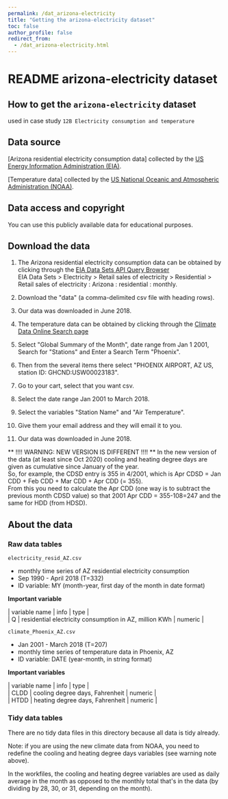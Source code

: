 ```yaml
---
permalink: /dat_arizona-electricity
title: "Getting the arizona-electricity dataset"
toc: false
author_profile: false
redirect_from:
  - /dat_arizona-electricity.html
---
```


# README arizona-electricity dataset  


## How to get the `arizona-electricity` dataset  


used in case study `12B Electricity consumption and temperature`   

## Data source

[Arizona residential electricity consumption data]
collected by the [US Energy Information Administration (EIA)](https://www.eia.gov/opendata/).  


[Temperature data] collected by the [US National Oceanic and Atmospheric Administration (NOAA)](https://www.ncdc.noaa.gov/cdo-web/search).  


## Data access and copyright  

You can use this publicly available data for educational purposes.  


## Download the data  


1. The Arizona residential electricity consumption data can be obtained by clicking through the [EIA Data Sets API Query Browser](https://www.eia.gov/opendata/qb.php?category=371)  
EIA Data Sets > Electricity > Retail sales of electricity > Residential > Retail sales of electricity : Arizona : residential : monthly.   
2. Download the "data" (a comma-delimited csv file with heading rows).  
3. Our data was downloaded in June 2018.  

1. The temperature data can be obtained by clicking through the [Climate Data Online Search page](https://www.ncdc.noaa.gov/cdo-web/search)
2. Select "Global Summary of the Month", date range from Jan 1 2001, Search for "Stations" and Enter a Search Term "Phoenix".  
3. Then from the several items there select "PHOENIX AIRPORT, AZ US, station ID: GHCND:USW00023183".  
4. Go to your cart, select that you want csv.  
5. Select the date range Jan 2001 to March 2018.
6. Select the variables "Station Name" and "Air Temperature".
7. Give them your email address and they will email it to you.  
8. Our data was downloaded in June 2018.  

** !!!! WARNING: NEW VERSION IS DIFFERENT !!!! **
In the new version of the data (at least since Oct 2020) cooling and heating degree days are given as cumulative since January of the year.  
So, for example, the CDSD entry is 355 in 4/2001, which is Apr CDSD = Jan CDD + Feb CDD + Mar CDD + Apr CDD (= 355).  
From this you need to calculate the Apr CDD (one way is to subtract the previous month CDSD value) so that 2001 Apr CDD = 355-108=247
and the same for HDD (from HDSD).    



## About the data

### Raw data tables

`electricity_resid_AZ.csv`  

 * monthly time series of AZ residential electricity consumption   
 * Sep 1990 - April 2018 (T=332)  
 * ID variable: MY (month-year, first day of the month in date format)  


 **Important variable**  

 | variable name 	| info    	             | type   	    |  
 | Q | residential electricity consumption in AZ, million KWh  | numeric |    


`climate_Phoenix_AZ.csv`  

 * Jan 2001 - March 2018 (T=207)  
 * monthly time series of temperature data in Phoenix, AZ  
 * ID variable: DATE (year-month, in string format)  

 
 **Important variables**  
 
 | variable name 	| info    	             | type   	    |  
 | CLDD | cooling degree days, Fahrenheit  | numeric |  
 | HTDD | heating degree days, Fahrenheit  | numeric |   



### Tidy data tables  

There are no tidy data files in this directory because all data is tidy already.  

Note: if you are using the new climate data from NOAA, you need to redefine the cooling and heating degree days variables 
(see warning note above).  

In the workfiles, the cooling and heating degree variables are used as daily average in the month as opposed to the monthly total that's in the data
(by dividing by 28, 30, or 31, depending on the month).  

